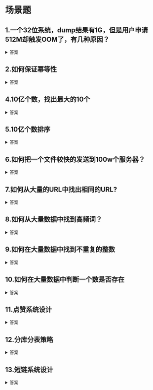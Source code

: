 # 场景题

## 1.一个32位系统，dump结果有1G，但是用户申请512M却触发OOM了，有几种原因？
<details>
<summary>答案</summary>
<p>1.内存被小的分配占用，导致没有足够大的连续空间分配给512M的请求</p>
<p>2.可能操作系统对单个进程可以使用的内存量有限制，即使系统内存足够，超出限制后也会出发OOM错误</p>
<p>3.可能有一部分内存是操作系统保留的内存，实际用户能使用的内存已经不足512M了</p>
<p>4.可能存在内存泄漏，即使系统报告有大量未使用的内存，但实际可用内存已经很少了</p>
</details>

## 2.如何保证幂等性
<details>
<summary>答案</summary>
<p>1.Token机制：客户端请求时，服务端发放一个Token，客户端提交请求时携带这个Token。服务器收到请求后，判断Token是否有效，有效则执行操作，并使Token失效，否则不执行任何操作。</p>
<p>2.悲观锁机制：在数据库中使用版本号或时间戳机制，尝试更新数据时检查版本号或时间戳，如果不匹配则不执行任何操作，否则执行操作并更新版本号或时间戳</p>
<p>3.使用唯一标识符：客户端为每个请求生成一个唯一标识符，服务端根据这个唯一标识符判断请求是否执行过，如果已经执行过不，则忽略，否则执行操作。</p>
</details>

## 4.10亿个数，找出最大的10个
<details>
<summary>答案</summary>
<p>堆/快速选择</p>
</details>


## 5.10亿个数排序
<details>
<summary>答案</summary>
<p>首先将数据进行分成n块，对每个块加载进内存进行排序，然后取出n个块中的第一个元素，放入堆中，然后弹出堆顶元素，然后根据弹出的元素去对应的块中取出一个元素放入，直到时堆被取空。</p>
<p>通过bitmap排序，将所有数字塞入bitmap,然后从小到大遍历一遍bitmap</p>
</details>

## 6.如何把一个文件较快的发送到100w个服务器？
<details>
<summary>答案</summary>
<p>首先将文件发送给1000个服务器，然后每一个服务器发送给另外1000个服务器</p>
</details>

## 7.如何从大量的URL中找出相同的URL?
<details>
<summary>答案</summary>
<p>背景:给定a,b两个文件，各存放50亿个URL,每个URL各占64B，内存限制是4G，请找出两个文件共同的URL</p>
<p>解法1：因为是URL，所以一般会有很多重复部分，我们可以使用Trie树即可</p>
<p>解法2：遍历文件a,b，对遍历到的URL求哈希值%1000，从而分成一共2000个文件，每个文件约300MB，不同文件的URL一定不同。然后遍历a的每一个小文件，写入hashset，然后遍历b对应的小文件，如果在hashset中存在，那么就是他们公共的URL</p>
</details>

## 8.如何从大量数据中找到高频词？
<details>
<summary>答案</summary>
<p>背景:有一个1GB大小的文件，文件每一行是一个词，每个词大小不超过16B，内存大小限制是1MB，要求返回频率前100的词</p>
<p>解法1:遍历该文件，对每个词求hash%1000，分成1000个小文件，使用Map统计出小文件中的每个词的出现次数，然后写入堆中，并只保留出现次数前100的词</p>
<p>解法2:使用外部归并排序对所有数据进行排序，然后按顺序遍历所有数据，并使用变量来统计数的出现次数，并插入堆中</p>
</details>

## 9.如何在大量数据中找到不重复的整数
<details>
<summary>答案</summary>
<p>背景:在2.5亿个整数中找到不重复的整数</p>
<p>解法1:首先遍历所有整数，将其哈希到若干个小文件中，然后遍历这些小文件，使用统计出现次数，然后将不重复的写入</p>
<p>解法2:使用位图法，遍历整数的时候，如果没出现过，对应的位就是00，如果出现过一次，对应的位就是01，如果出现过多次，对应的位就是10。总内存2^32*4=1GB。如果内存超过1GB就可以使用位图法</p>
</details>

## 10.如何在大量数据中判断一个数是否存在
<details>
<summary>答案</summary>
<p>解法1:使用位图法，遍历每一个整数，将其对应的位设置为1，如果要查询的位为1，那么就存在</p>
</details>

## 11.点赞系统设计
<details>
<summary>答案</summary>
<p>点赞系统分为接入层，应用层，异步任务，数据层。</p>
<p>接入层需要将流量进行划分，对于点赞系统使用同城多活来实现容灾，将写流量分到同一个机房，读流量均分到不同机房。当机房出现故障时将读写流量都切换到另一个机房</p>
<p>应用层需要将流量转发到异步任务中，在处理读请求时从数据层获取数据，并做限流和服务降级兜底策略</p>
<p>异步任务这里需要将数据进行聚合，然后更新数据和刷新缓存</p>
<p>数据层使用三级存储，Mysql + Redis + 本地缓存。Redis做缓存，本地缓存用于缓存热点数据，通过最小堆算法将热点数据加载到本地缓存。当缓存不可用时，通过对Mysql限流最大限度为用户提供服务，触发限流的请求使用兜底数据返回。在更新存储时一定要进行重试，直到写入成功为止，具有最终一致性。然后数据也应用多地备份，异步进行数据同步</p>
<p>在数据量较大时需要进行分库分表，对于水平分表而言，可通过按点赞者和被点赞者进行分库，保存两份数据，在写入时进行双写即可</p>
</details>

## 12.分库分表策略
<details>
<summary>答案</summary>
<p>对于水平分表时，通过选定分片键，可采用哈希或区间进行分段</p>
<p>通过对分片键进行哈希，问题是当需要进行扩容时需要进行rehash，但可以采用同步双写更新增量数据，然后使用脚本迁移旧库中的存量数据。但是每次扩容需要迁移全部的数据，迁移成本较大，可以使用一致性哈希算法，这样迁移的成本更小，但是会存在节点分配不均的问题，但是可以使用虚拟节点来解决分配不均的问题</p>
<p>通过对分片键的值域范围进行分段，问题是可能存在分配不均的问题，某些值域的访问比较频繁，某个值域的数据比较少。对于该问题可以进行哈希取模来解决</p>
<p>对于查询非分片键的记录时，可以通过建立映射表来查询，或者将数据冗余一份到ES中，通过ES进行查询。也可以通过基因法来实现，本质上是利用取模，要求表的数量必须是2的次幂，因此x%2^n等价于获取x二进制的后n位。因此我们对分片键求出%2^n的结果作为基因数，然后将基因数拼接到需要查询的键上，这样可以使得同一个分片键的所有非分片键都落在一个表上。查询的时候求后n位即可知道在哪个表上</p>
<p>分库主要是解决单数据库支持的连接数有上限并且磁盘空间有限，因此需要分库</p>
<p>分表主要是解决单表数据量过大时查询速度下降和热冷数据问题</p>
</details>

## 13.短链系统设计
<details>
<summary>答案</summary>
<p>方案1：通过哈希算法</p>
<p>将一个长链通过哈希算法生成短链，每次去数据库中查找是否存在相同的短链，如果存在则给当前的url添加上特殊字符，然后继续计算，直到不冲突为止。因为哈希冲突的概率特别低实际效率会很高。但如果请求量上来，我们可以通过布隆过滤器进行优化，对于不在布隆过滤器中的一定不存在于数据库中。然后我们还可以通过多级缓存来进行优化</p>
<p>方案2：通过自增ID实现</p>
<p>可以通过数据库自增ID来实现，当然这在并发量太大的情况下是扛不住的。但是我们可以实现多个发号器。</p>
<p>1.每个发号器负责一段ID。整体ID由多个发号器获取的ID组成</p>
<p>2.每个发号器负责不同的范围的ID，然后将请求负载均衡到每个发号器上</p>
<p>3.每个发号器有一个唯一前缀，通过唯一前缀和分配的ID来实现</p>
</details>

